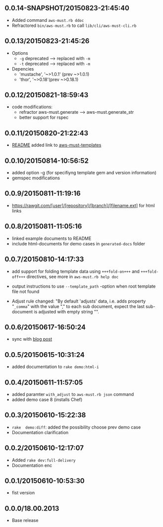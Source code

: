 
## 0.0.14-SNAPSHOT/20150823-21:45:40

* Added command `aws-must.rb ddoc`
* Refractored `bin/aws-must.rb` to call `lib/cli/aws-must-cli.rb`

## 0.0.13/20150823-21:45:26

* Options
  * `-g` deprecated --> replaced with `-m`
  * `-t` deprecated --> replaced with `-m`
* Depencies
  * 'mustache',          '~>1.0.1' (prev ~>1.0.1)
  * 'thor',              '~>0.18'(prev ~>0.18.1)

## 0.0.12/20150821-18:59:43

* code modifications:
  * refractor aws-must.generate --> aws-must.generate_str
  * better support for rspec 
  
## 0.0.11/20150820-21:22:43

* [README](README.md) added link to
  [aws-must-templates](https://github.com/jarjuk/aws-must-templates)

## 0.0.10/20150814-10:56:52

* added option -g (for specifiyng template gem and version information)
* gemspec modifications


## 0.0.9/20150811-11:19:16

* 	https://rawgit.com/[user]/[repository]/[branch]/[filename.ext] for
	html links

## 0.0.8/20150811-11:05:16

* linked example documents to README
* include html-documents for demo cases in `generated-docs` folder

## 0.0.7/20150810-14:17:33

* add support for folding template data using `+++fold-on+++` and
  `+++fold-off+++` directives, see more in `aws-must.rb help doc`

* output instructions to use `--template_path` -option when root template file not found

* Adjust rule changed: "By default 'adjusts' data, i.e. adds property
  "`_comma`" with the value "," to each sub document, expect the last
  sub-document is adjusted with empty string "".


## 0.0.6/20150617-16:50:24

* sync with [blog post](https://jarjuk.wordpress.com/2015/06/15/love-aws-part3-2/)

## 0.0.5/20150615-10:31:24

* added documentation to `rake demo:html-i`

## 0.0.4/20150611-11:57:05

* added paramter `with_adjust` to `aws-must.rb json` command 
* added demo case 8 (installs Chef)

## 0.0.3/20150610-15:22:38

* `rake  demo:diff`: added the possibility choose prev demo case
* Documentation clarification

## 0.0.2/20150610-12:17:07

* Added `rake dev:full-delivery`
* Documentation enc

## 0.0.1/20150610-10:53:30

* fist version


## 0.0.0/18.00.2013

- Base release
